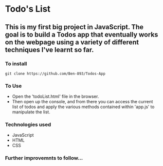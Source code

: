 # Todo's List

## This is my first big project in JavaScript. The goal is to build a Todos app that eventually works on the webpage using a variety of different techniques I've learnt so far.

### To install
```
git clone https://github.com/Ben-893/Todos-App
```
### To Use

- Open the 'todoList.html' file in the browser. 
- Then open up the console, and from there you can access the current list of todos and apply the various methods contained within 'app.js' to manipulate the list.

### Technologies used
- JavaScript 
- HTML
- CSS

### Further improvemnts to follow...

